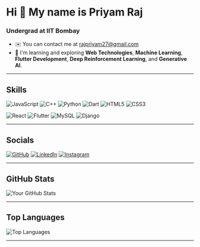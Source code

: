 
# Hi 👋 My name is Priyam Raj

### Undergrad at IIT Bombay

- ✉️  You can contact me at [rajpriyam27@gmail.com](mailto:rajpriyam27@gmail.com)
- 🧠  I'm learning and exploring **Web Technologies**, **Machine Learning**, **Flutter Development**, **Deep Reinforcement Learning**, and **Generative AI**.

---

## Skills

![JavaScript](https://img.shields.io/badge/JavaScript-F7DF1E?style=for-the-badge&logo=javascript&logoColor=black) ![C++](https://img.shields.io/badge/C%2B%2B-00599C?style=for-the-badge&logo=c%2B%2B&logoColor=white) ![Python](https://img.shields.io/badge/Python-3776AB?style=for-the-badge&logo=python&logoColor=white) ![Dart](https://img.shields.io/badge/Dart-0175C2?style=for-the-badge&logo=dart&logoColor=white) ![HTML5](https://img.shields.io/badge/HTML5-E34F26?style=for-the-badge&logo=html5&logoColor=white) ![CSS3](https://img.shields.io/badge/CSS3-1572B6?style=for-the-badge&logo=css3&logoColor=white)

![React](https://img.shields.io/badge/React-20232A?style=for-the-badge&logo=react&logoColor=61DAFB) ![Flutter](https://img.shields.io/badge/Flutter-02569B?style=for-the-badge&logo=flutter&logoColor=white) ![MySQL](https://img.shields.io/badge/MySQL-4479A1?style=for-the-badge&logo=mysql&logoColor=white) ![Django](https://img.shields.io/badge/Django-092E20?style=for-the-badge&logo=django&logoColor=white)

---

## Socials

[![GitHub](https://img.shields.io/badge/GitHub-181717?style=for-the-badge&logo=github&logoColor=white)](https://github.com/Priyam12345-cloud) [![LinkedIn](https://img.shields.io/badge/LinkedIn-0A66C2?style=for-the-badge&logo=linkedin&logoColor=white)](https://linkedin.com/in/priyam-raj-b4598a282) [![Instagram](https://img.shields.io/badge/Instagram-E4405F?style=for-the-badge&logo=instagram&logoColor=white)](https://instagram.com/priyamraj572)

---

## GitHub Stats
![Your GitHub Stats](https://github-readme-stats.vercel.app/api?username=Priyam12345-cloud&show_icons=true&theme=radical&hide=stars)


---

## Top Languages

![Top Languages](https://github-readme-stats.vercel.app/api/top-langs/?username=Priyam12345-cloud&layout=compact&theme=radical)

---


